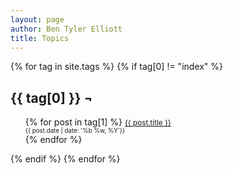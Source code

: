 ```yaml
---
layout: page
author: Ben Tyler Elliott
title: Topics
---
```


{% for tag in site.tags %} {% if tag[0] != "index" %}
<h2 id="{{ tag[0] }}">{{ tag[0] }} ¬</h2>
<div class="topic-list">
<ul>
{% for post in tag[1] %}
    <small><a href="{{ post.url }}">{{ post.title }}</a> <br/> <small>{{ post.date | date: '%b %w, %Y'}}</small><br></small>
{% endfor %}
</ul>
</div>
{% endif %} {% endfor %}